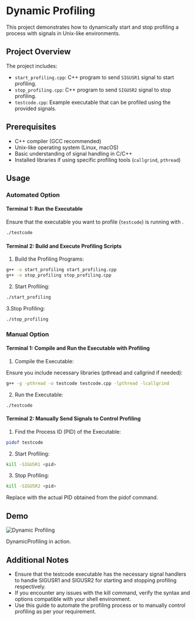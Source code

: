 # Dynamic Profiling

This project demonstrates how to dynamically start and stop profiling a process with signals in Unix-like environments.

## Project Overview

The project includes:
- `start_profiling.cpp`: C++ program to send `SIGUSR1` signal to start profiling.
- `stop_profiling.cpp`: C++ program to send `SIGUSR2` signal to stop profiling.
- `testcode.cpp`: Example executable that can be profiled using the provided signals.

## Prerequisites

- C++ compiler (GCC recommended)
- Unix-like operating system (Linux, macOS)
- Basic understanding of signal handling in C/C++
- Installed libraries if using specific profiling tools (`callgrind`, `pthread`)

## Usage

### Automated Option

#### Terminal 1: Run the Executable

Ensure that the executable you want to profile (`testcode`) is running with .

```bash
./testcode
```

#### Terminal 2: Build and Execute Profiling Scripts

1. Build the Profiling Programs:

```bash
g++ -o start_profiling start_profiling.cpp
g++ -o stop_profiling stop_profiling.cpp
```

2. Start Profiling:
```bash
./start_profiling
```

3.Stop Profiling:
```bash
./stop_profiling
```

### Manual Option

#### Terminal 1: Compile and Run the Executable with Profiling

1. Compile the Executable:

Ensure you include necessary libraries (pthread and callgrind if needed):
```bash
g++ -g -pthread -o testcode testcode.cpp -lpthread -lcallgrind
```

2. Run the Executable:

```bash
./testcode
```

#### Terminal 2: Manually Send Signals to Control Profiling
1. Find the Process ID (PID) of the Executable:

```bash
pidof testcode
```

2. Start Profiling:

```bash
kill -SIGUSR1 <pid>
```

3. Stop Profiling:

```bash
kill -SIGUSR2 <pid>
```

Replace <pid> with the actual PID obtained from the pidof command.

## Demo

![Dynamic Profiling](https://github.com/user-attachments/assets/5111c3f2-f707-4743-9347-dff24f4cc96b)

DynamicProfiling in action.

## Additional Notes

- Ensure that the testcode executable has the necessary signal handlers to handle SIGUSR1 and SIGUSR2 for starting and stopping profiling respectively.
- If you encounter any issues with the kill command, verify the syntax and options compatible with your shell environment.
- Use this guide to automate the profiling process or to manually control profiling as per your requirement.

